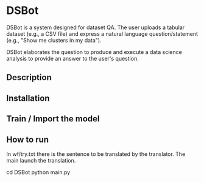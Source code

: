 # DSBot

DSBot is a system designed for dataset QA. The user uploads a tabular dataset (e.g., a CSV file) and express a natural language question/statement (e.g., "Show me clusters in my data"). 

DSBot elaborates the question to produce and execute a data science analysis to provide an answer to the user's question.

## Description

## Installation

## Train / Import the model

## How to run

In wf/try.txt there is the sentence to be translated by the translator.
The main launch the translation.

cd DSBot
python main.py
